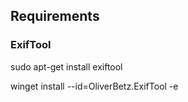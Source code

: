 ## Requirements

### ExifTool
sudo apt-get install exiftool

winget install --id=OliverBetz.ExifTool  -e
